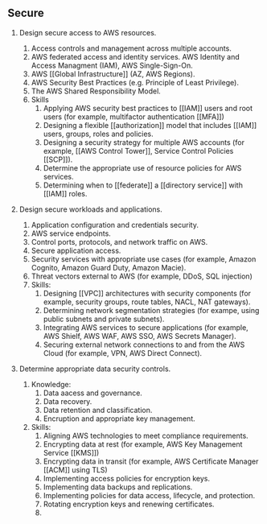 ## Secure

1. Design secure access to AWS resources.
	1. Access controls and management across multiple accounts.
	2. AWS federated access and identity services. AWS Identity and Access Managment (IAM), AWS Single-Sign-On.
	3. AWS [[Global Infrastructure]] (AZ, AWS Regions).
	4. AWS Security Best Practices (e.g. Principle of Least Privilege).
	5. The AWS Shared Responsibility Model.
	2. Skills
		1. Applying AWS security best practices to [[IAM]] users and root users (for example, multifactor authentication [[MFA]])
		2. Designing a flexible [[authorization]] model that includes [[IAM]] users, groups, roles and policies.
		3. Designing a security strategy for multiple AWS accounts (for example, [[AWS Control Tower]], Service Control Policies [[SCP]]).
		4. Determine the appropriate use of resource policies for AWS services.
		5. Determining when to [[federate]] a [[directory service]] with [[IAM]] roles.
2. Design secure workloads and applications.
	1. Application configuration and credentials security.
	2. AWS service endpoints.
	3. Control ports, protocols, and network traffic on AWS.
	4. Secure application access.
	5. Security services with appropriate use cases (for example, Amazon Cognito, Amazon Guard Duty, Amazon Macie).
	6. Threat vectors external to AWS (for example, DDoS, SQL injection)
	2. Skills:
		1. Designing [[VPC]] architectures with security components (for example, security groups, route tables, NACL, NAT gateways).
		2. Determining network segmentation strategies (for exampe, using public subnets and private subnets).
		3. Integrating AWS services to secure applications (for example, AWS Shielf, AWS WAF, AWS SSO, AWS Secrets Manager).
		4. Securing external network connections to and from the AWS Cloud (for example, VPN, AWS Direct Connect).
		
1. Determine appropriate data security controls.
	1. Knowledge:
		1. Data aacess and governance.
		2. Data recovery.
		3. Data retention and classification.
		4. Encruption and appropriate key management.
	2. Skills:
		1. Aligning AWS technologies to meet compliance requirements.
		2. Encrypting data at rest (for example, AWS Key Management Service [[KMS]])
		3. Encrypting data in transit (for example, AWS Certificate Manager [[ACM]] using TLS)
		4. Implementing access policies for encryption keys.
		5. Implementing data backups and replications.
		6. Implementing policies for data access, lifecycle, and protection.
		7. Rotating encryption keys and renewing certificates.
		8. 